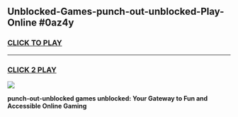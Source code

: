 
## Unblocked-Games-punch-out-unblocked-Play-Online #0az4y
<h3>
<a href="https://news.freeplayer.one?title=punch-out-unblocked&ref=3">CLICK TO PLAY</a></h3>
<hr>

<h3>
<a href="https://news.freeplayer.one?title=punch-out-unblocked&ref=3">CLICK 2 PLAY</a>
  
</h3>

<a href="https://news.freeplayer.one?title=punch-out-unblocked&ref=3"><img src="https://clearcache.store/games.png"></a>


**punch-out-unblocked games unblocked: Your Gateway to Fun and Accessible Online Gaming**
